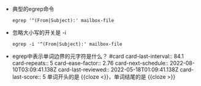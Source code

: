- 典型的egrep命令
  
  ``` shell
  egrep '^(From|Subject):' mailbox-file
  ```
- 忽略大小写的开关是 -i
  
  ``` shell
  egrep -i '^(From|Subject):' mailbox-file
  ```
- egrep中表示单词边界的元字符是什么？ #card
  card-last-interval:: 84.1
  card-repeats:: 5
  card-ease-factor:: 2.76
  card-next-schedule:: 2022-08-10T03:09:41.138Z
  card-last-reviewed:: 2022-05-18T01:09:41.138Z
  card-last-score:: 5
  单词开头的是 {{cloze \<}}，单词结尾的是 {{cloze \>}}